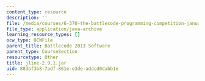 ```yaml
---
content_type: resource
description: ''
file: /media/courses/6-370-the-battlecode-programming-competition-january-iap-2013/883bf3b87adf861ee3deaddcd0dabb1e_jline-2.9.1.jar
file_type: application/java-archive
learning_resource_types: []
ocw_type: OCWFile
parent_title: Battlecode 2013 Software
parent_type: CourseSection
resourcetype: Other
title: jline-2.9.1.jar
uid: 883bf3b8-7adf-861e-e3de-addcd0dabb1e
---
```

